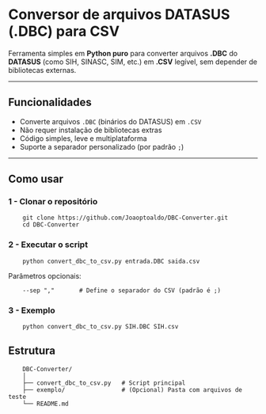 # Conversor de arquivos DATASUS (.DBC) para CSV

 Ferramenta simples em **Python puro** para converter arquivos **.DBC** do **DATASUS** (como SIH, SINASC, SIM, etc.) em **.CSV** legível, sem depender de bibliotecas externas.

---

## Funcionalidades

- Converte arquivos `.DBC` (binários do DATASUS) em `.CSV`
- Não requer instalação de bibliotecas extras
- Código simples, leve e multiplataforma
- Suporte a separador personalizado (por padrão `;`)

---

##  Como usar

### 1 - Clonar o repositório

        git clone https://github.com/Joaoptoaldo/DBC-Converter.git
        cd DBC-Converter

### 2 - Executar o script

        python convert_dbc_to_csv.py entrada.DBC saida.csv

Parâmetros opcionais:

        --sep ","       # Define o separador do CSV (padrão é ;)

### 3 - Exemplo

        python convert_dbc_to_csv.py SIH.DBC SIH.csv
        

## Estrutura 

        DBC-Converter/
        │
        ├── convert_dbc_to_csv.py   # Script principal
        ├── exemplo/                # (Opcional) Pasta com arquivos de teste
        └── README.md
